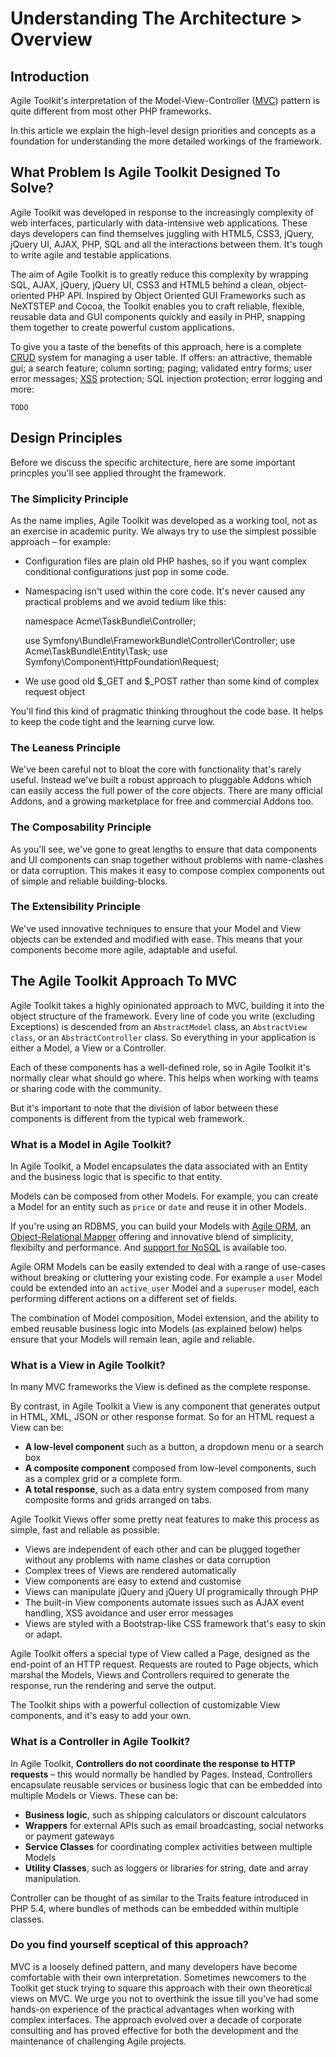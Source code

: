 # Understanding The Architecture > Overview

## Introduction

Agile Toolkit's interpretation of the Model-View-Controller ([MVC](http://en.wikipedia.org/wiki/Model%E2%80%93view%E2%80%93controller)) pattern is quite different from most other PHP frameworks. 

In this article we explain the high-level design priorities and concepts as a foundation for understanding the more detailed workings of the framework.

## What Problem Is Agile Toolkit Designed To Solve?

Agile Toolkit was developed in response to the increasingly complexity of web interfaces, particularly with data-intensive web applications. These days developers can find themselves juggling with HTML5, CSS3, jQuery, jQuery UI, AJAX, PHP, SQL and all the interactions between them. It's tough to write agile and testable applications. 

The aim of Agile Toolkit is to greatly reduce this complexity by wrapping SQL, AJAX, jQuery, jQuery UI, CSS3 and HTML5 behind a clean, object-oriented PHP API. Inspired by Object Oriented GUI Frameworks such as NeXTSTEP and Cocoa, the Toolkit enables you to craft reliable, flexible, reusable data and GUI components quickly and easily in PHP, snapping them together to create powerful custom applications.

To give you a taste of the benefits of this approach, here is a complete [CRUD](http://en.wikipedia.org/wiki/Create,_read,_update_and_delete) system for managing a user table. If offers: an attractive, themable gui; a search feature; column sorting; paging; validated entry forms; user error messages; [XSS](http://en.wikipedia.org/wiki/Cross_site_scripting) protection; SQL injection protection; error logging and more:

    TODO

<!-- 
    $crud=$p->add('CRUD');
    $crud->setModel('Employee',
                array('name','days_worked','salary'));
if($crud->grid)
        $crud->grid->addPaginator(5);
-->

## Design Principles

Before we discuss the specific architecture, here are some important princples you'll see applied throught the framework.

### The Simplicity Principle

As the name implies, Agile Toolkit was developed as a working tool, not as an exercise in academic purity. We always try to use the simplest possible approach &ndash; for example:

* Configuration files are plain old PHP hashes, so if you want complex conditional configurations just pop in some code.
* Namespacing isn't used within the core code. It's never caused any practical problems and we avoid tedium like this:

    namespace Acme\TaskBundle\Controller;

    use Symfony\Bundle\FrameworkBundle\Controller\Controller;
    use Acme\TaskBundle\Entity\Task;
    use Symfony\Component\HttpFoundation\Request;

* We use good old $\_GET and $\_POST rather than some kind of complex request object

You'll find this kind of pragmatic thinking throughout the code base. It helps to keep the code tight and the learning curve low.

### The Leaness Principle

We've been careful not to bloat the core with functionality that's rarely useful. Instead we've built a robust approach to pluggable Addons which can easily access the full power of the core objects. There are many official Addons, and a growing marketplace for free and commercial Addons too.

### The Composability Principle

As you'll see, we've gone to great lengths to ensure that data components and UI components can snap together without problems with name-clashes or data corruption. This makes it easy to compose complex components out of simple and reliable building-blocks.

### The Extensibility Principle

We've used innovative techniques to ensure that your Model and View objects can be extended and modified with ease. This means that your components become more agile, adaptable and useful.


## The Agile Toolkit Approach To MVC

Agile Toolkit takes a highly opinionated approach to MVC, building it into the object structure of the framework. Every line of code you write (excluding Exceptions) is descended from an `AbstractModel` class, an `AbstractView class`, or an `AbstractController` class. So everything in your application is either a Model, a View or a Controller. 

Each of these components has a well-defined role, so in Agile Toolkit it's normally clear what should go where. This helps when working with teams or sharing code with the community.

But it's important to note that the division of labor between these components is different from the typical web framework. 

### What is a Model in Agile Toolkit?

In Agile Toolkit, a Model encapsulates the data associated with an Entity and the business logic that is specific to that entity. 

Models can be composed from other Models. For example, you can create a Model for an entity such as `price` or `date` and reuse it in other Models.

If you're using an RDBMS, you can build your Models with [Agile ORM](/TODO), an [Object-Relational Mapper](http://en.wikipedia.org/wiki/Object-relational_mapping) offering and innovative blend of simplicity, flexibilty and performance. And [support for NoSQL](/TODO) is available too.

Agile ORM Models can be easily extended to deal with a range of use-cases without breaking or cluttering your existing code. For example a `user` Model could be extended into an `active_user` Model and a `superuser` model, each performing different actions on a different set of fields. 

The combination of Model composition, Model extension, and the ability to embed reusable business logic into Models (as explained below) helps ensure that your Models will remain lean, agile and reliable.

### What is a View in Agile Toolkit?

In many MVC frameworks the View is defined as the complete response. 

By contrast, in Agile Toolkit a View is any component that generates output in HTML, XML, JSON or other response format. So for an HTML request a View can be: 

* **A low-level component** such as a button, a dropdown menu or a  search box 
* **A composite component** composed from low-level components, such as a complex grid or a complete form. 
* **A total response**, such as a data entry system composed from many composite forms and grids arranged on tabs.

Agile Toolkit Views offer some pretty neat features to make this process as simple, fast and reliable as possible:

* Views are independent of each other and can be plugged together without any problems with name clashes or data corruption
* Complex trees of Views are rendered automatically
* View components are easy to extend and customise
* Views can manipulate jQuery and jQuery UI programically through PHP
* The built-in View components automate issues such as AJAX event handling, XSS avoidance and user error messages
* Views are styled with a Bootstrap-like CSS framework that's easy to skin or adapt.

Agile Toolkit offers a special type of View called a Page, designed as the end-point of an HTTP request. Requests are routed to Page objects, which marshal the Models, Views and Controllers required to generate the response, run the rendering and serve the output.

The Toolkit ships with a powerful collection of customizable View components, and it's easy to add your own.

### What is a Controller in Agile Toolkit?

In Agile Toolkit, **Controllers do not coordinate the response to HTTP requests** &ndash; this would normally be handled by Pages. Instead, Controllers encapsulate reusable services or business logic that can be embedded into multiple Models or Views. These can be:

* **Business logic**, such as shipping calculators or discount calculators
* **Wrappers** for external APIs such as email broadcasting, social networks or payment gateways
* **Service Classes** for coordinating complex activities between multiple Models
* **Utility Classes**, such as loggers or libraries for string, date and array manipulation.


Controller can be thought of as similar to the Traits feature introduced in PHP 5.4, where bundles of methods can be embedded within multiple classes.

### Do you find yourself sceptical of this approach?

MVC is a loosely defined pattern, and many developers have become comfortable with their own interpretation. Sometimes newcomers to the Toolkit get stuck trying to square this approach with their own theoretical views on MVC. We urge you not to overthink the issue till you've had some hands-on experience of the practical advantages when working with complex interfaces. The approach evolved over a decade of corporate consulting and has proved effective for both the development and the maintenance of challenging Agile projects. 
